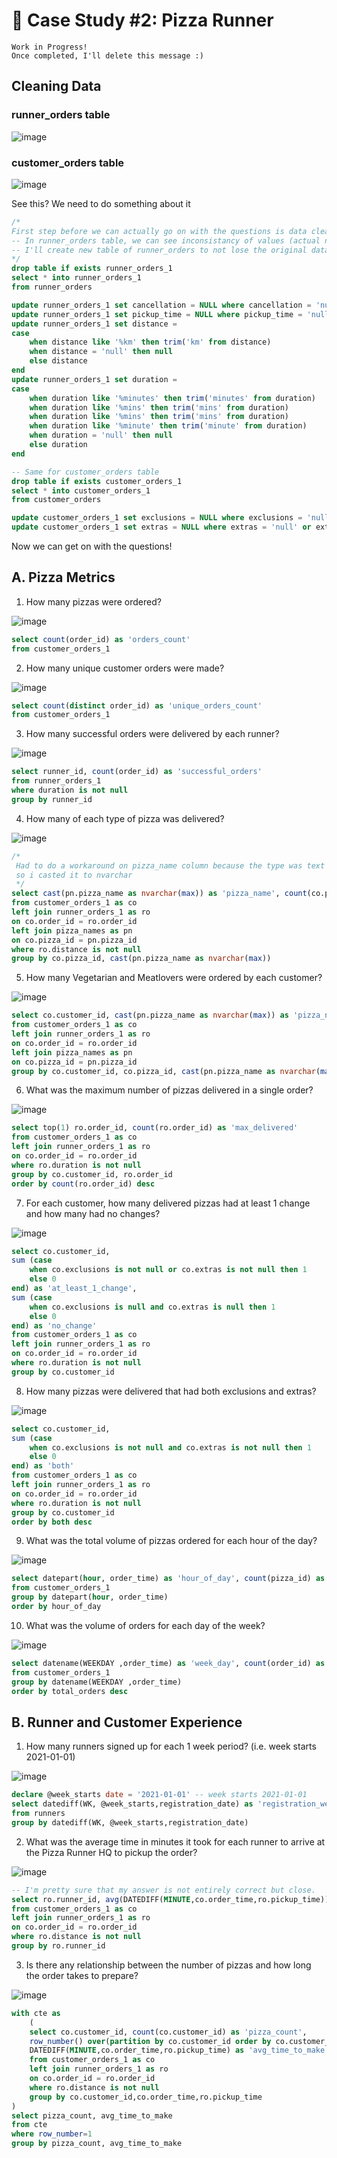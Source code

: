 # 🍕 Case Study #2: Pizza Runner

	Work in Progress!
	Once completed, I'll delete this message :)

## Cleaning Data

### runner_orders table
![image](https://github.com/orseg/8-Week-SQL-Challenge/assets/83500544/1af77cc9-7262-451f-b0f7-d36a9ae4d523)

### customer_orders table
![image](https://github.com/orseg/8-Week-SQL-Challenge/assets/83500544/f6900be2-105f-45b0-bad4-9ffdeedadf04)

See this? We need to do something about it

```sql
/*
First step before we can actually go on with the questions is data cleaning (learned the hard way).
-- In runner_orders table, we can see inconsistancy of values (actual null, null as value, empty cells, misspellings..)
-- I'll create new table of runner_orders to not lose the original data and do the cleaning on the new table.
*/
drop table if exists runner_orders_1 
select * into runner_orders_1 
from runner_orders

update runner_orders_1 set cancellation = NULL where cancellation = 'null' or cancellation = ''
update runner_orders_1 set pickup_time = NULL where pickup_time = 'null'
update runner_orders_1 set distance = 
case
	when distance like '%km' then trim('km' from distance)
	when distance = 'null' then null
	else distance
end
update runner_orders_1 set duration = 
case
	when duration like '%minutes' then trim('minutes' from duration)
	when duration like '%mins' then trim('mins' from duration)
	when duration like '%mins' then trim('mins' from duration)
	when duration like '%minute' then trim('minute' from duration)
	when duration = 'null' then null
	else duration
end

-- Same for customer_orders table
drop table if exists customer_orders_1 
select * into customer_orders_1 
from customer_orders

update customer_orders_1 set exclusions = NULL where exclusions = 'null' or exclusions = ''
update customer_orders_1 set extras = NULL where extras = 'null' or extras = ''
```

Now we can get on with the questions!

## A. Pizza Metrics

1. How many pizzas were ordered?

![image](https://github.com/orseg/8-Week-SQL-Challenge/assets/83500544/50c33e82-8534-4104-ac57-26b66e7c7353)
```sql
select count(order_id) as 'orders_count' 
from customer_orders_1
```



2. How many unique customer orders were made?

![image](https://github.com/orseg/8-Week-SQL-Challenge/assets/83500544/b89b56d4-05a8-4769-af6c-df5ee3d1e4d4)
```sql
select count(distinct order_id) as 'unique_orders_count' 
from customer_orders_1 
```

3. How many successful orders were delivered by each runner?

![image](https://github.com/orseg/8-Week-SQL-Challenge/assets/83500544/68f9f810-caf2-4da3-963f-2bfb4592dfb2)
```sql
select runner_id, count(order_id) as 'successful_orders' 
from runner_orders_1 
where duration is not null 
group by runner_id 
```


4. How many of each type of pizza was delivered?

![image](https://github.com/orseg/8-Week-SQL-Challenge/assets/83500544/30d32c07-3534-422e-90c1-51730b2028f1)
```sql
/*
 Had to do a workaround on pizza_name column because the type was text which cannot be used in group by 
 so i casted it to nvarchar
 */
select cast(pn.pizza_name as nvarchar(max)) as 'pizza_name', count(co.pizza_id) 'total_deliveries'
from customer_orders_1 as co
left join runner_orders_1 as ro
on co.order_id = ro.order_id
left join pizza_names as pn
on co.pizza_id = pn.pizza_id
where ro.distance is not null
group by co.pizza_id, cast(pn.pizza_name as nvarchar(max))
```


5. How many Vegetarian and Meatlovers were ordered by each customer?

![image](https://github.com/orseg/8-Week-SQL-Challenge/assets/83500544/1d5e775b-274e-4831-8a3b-7e40252edff2)
```sql
select co.customer_id, cast(pn.pizza_name as nvarchar(max)) as 'pizza_name', count(co.pizza_id) 'total_deliveries'
from customer_orders_1 as co
left join runner_orders_1 as ro
on co.order_id = ro.order_id
left join pizza_names as pn
on co.pizza_id = pn.pizza_id
group by co.customer_id, co.pizza_id, cast(pn.pizza_name as nvarchar(max))
```


6. What was the maximum number of pizzas delivered in a single order?

![image](https://github.com/orseg/8-Week-SQL-Challenge/assets/83500544/d936eb77-e97c-40ff-94a6-cc0c717d49e7)
```sql
select top(1) ro.order_id, count(ro.order_id) as 'max_delivered'
from customer_orders_1 as co
left join runner_orders_1 as ro
on co.order_id = ro.order_id
where ro.duration is not null
group by co.customer_id, ro.order_id
order by count(ro.order_id) desc
```

7. For each customer, how many delivered pizzas had at least 1 change and how many had no changes?

![image](https://github.com/orseg/8-Week-SQL-Challenge/assets/83500544/ba3fa7d4-8e14-4645-a9a3-dbc2ef69b8c1)
```sql
select co.customer_id, 
sum (case
	when co.exclusions is not null or co.extras is not null then 1
	else 0
end) as 'at_least_1_change', 
sum (case
	when co.exclusions is null and co.extras is null then 1
	else 0
end) as 'no_change'
from customer_orders_1 as co
left join runner_orders_1 as ro
on co.order_id = ro.order_id
where ro.duration is not null
group by co.customer_id
```

8. How many pizzas were delivered that had both exclusions and extras?

![image](https://github.com/orseg/8-Week-SQL-Challenge/assets/83500544/2bc0a0a6-6e31-424d-b03b-d65c9f120b4c)
```sql
select co.customer_id, 
sum (case
	when co.exclusions is not null and co.extras is not null then 1
	else 0
end) as 'both' 
from customer_orders_1 as co
left join runner_orders_1 as ro
on co.order_id = ro.order_id
where ro.duration is not null
group by co.customer_id
order by both desc
```

9. What was the total volume of pizzas ordered for each hour of the day?

![image](https://github.com/orseg/8-Week-SQL-Challenge/assets/83500544/7438aec7-3f2d-456c-b628-1f94592bbc8f)
```sql
select datepart(hour, order_time) as 'hour_of_day', count(pizza_id) as 'total_pizzas_ordered'
from customer_orders_1
group by datepart(hour, order_time)
order by hour_of_day
```

10. What was the volume of orders for each day of the week?

![image](https://github.com/orseg/8-Week-SQL-Challenge/assets/83500544/04c87342-1549-4f10-8742-9095ea106891)
```sql
select datename(WEEKDAY ,order_time) as 'week_day', count(order_id) as 'total_orders'
from customer_orders_1
group by datename(WEEKDAY ,order_time)
order by total_orders desc
```

## B. Runner and Customer Experience

1. How many runners signed up for each 1 week period? (i.e. week starts 2021-01-01)

![image](https://github.com/orseg/8-Week-SQL-Challenge/assets/83500544/caf2a2fb-151e-4b00-bcfc-56d803ea9cfc)

```sql
declare @week_starts date = '2021-01-01' -- week starts 2021-01-01
select datediff(WK, @week_starts,registration_date) as 'registration_week', count(runner_id) as 'signed_up_runners'
from runners
group by datediff(WK, @week_starts,registration_date)
```

2. What was the average time in minutes it took for each runner to arrive at the Pizza Runner HQ to pickup the order?

![image](https://github.com/orseg/8-Week-SQL-Challenge/assets/83500544/64d78c76-2531-4ae0-bd67-10edba30f716)

```sql
-- I'm pretty sure that my answer is not entirely correct but close.
select ro.runner_id, avg(DATEDIFF(MINUTE,co.order_time,ro.pickup_time)) as 'avg_time'
from customer_orders_1 as co
left join runner_orders_1 as ro
on co.order_id = ro.order_id
where ro.distance is not null
group by ro.runner_id
```

3. Is there any relationship between the number of pizzas and how long the order takes to prepare?

![image](https://github.com/orseg/8-Week-SQL-Challenge/assets/83500544/88bd6886-a03c-430c-a2da-82117ea2c43b)

```sql
with cte as 
	(
	select co.customer_id, count(co.customer_id) as 'pizza_count', 
	row_number() over(partition by co.customer_id order by co.customer_id) as row_number, 
	DATEDIFF(MINUTE,co.order_time,ro.pickup_time) as 'avg_time_to_make'
	from customer_orders_1 as co
	left join runner_orders_1 as ro
	on co.order_id = ro.order_id
	where ro.distance is not null
	group by co.customer_id,co.order_time,ro.pickup_time
)
select pizza_count, avg_time_to_make
from cte
where row_number=1
group by pizza_count, avg_time_to_make
